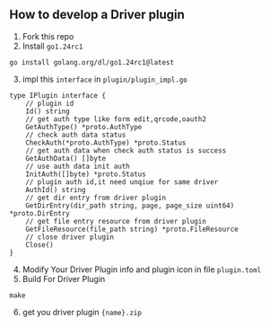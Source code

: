 
## How to develop a Driver plugin
1. Fork this repo
2. Install `go1.24rc1`
```
go install golang.org/dl/go1.24rc1@latest
```
3. impl this `interface` in `plugin/plugin_impl.go`
```
type IPlugin interface {
	// plugin id
	Id() string
	// get auth type like form edit,qrcode,oauth2
	GetAuthType() *proto.AuthType
	// check auth data status
	CheckAuth(*proto.AuthType) *proto.Status
	// get auth data when check auth status is success
	GetAuthData() []byte
	// use auth data init auth
	InitAuth([]byte) *proto.Status
	// plugin auth id,it need unqiue for same driver
	AuthId() string
	// get dir entry from driver plugin
	GetDirEntry(dir_path string, page, page_size uint64) *proto.DirEntry
	// get file entry resource from driver plugin
	GetFileResource(file_path string) *proto.FileResource
	// close driver plugin
	Close()
}
```
4. Modify Your Driver Plugin info and plugin icon in file `plugin.toml`
5. Build For Driver Plugin
```
make
```
6. get you driver plugin `{name}.zip`
